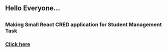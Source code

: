 <h2>Hello Everyone...<h2/>
<h3>Making Small React CRED application for Student Management Task<h3>
<a href="https://cred-task.netlify.app">Click here<a/>
